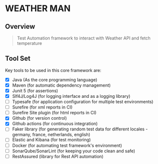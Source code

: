 # WEATHER MAN

## Overview 
>Test Automation framework to interact with Weather API and fetch temperature

## Tool Set
Key tools to be used in this core framework are:

- [x] Java (As the core programming language)
- [x] Maven (for automatic dependency management)
- [x] Junit 5 (for assertions)
- [x] Slf4J/Log4J (for logging interface and as a logging library)
- [ ] Typesafe (for application configuration for multiple test environments)
- [ ] Surefire (for xml reports in CI)
- [ ] Surefire Site plugin (for html reports in CI)
- [x] Github (for version control)
- [x] Github actions (for continuous integration)
- [ ] Faker library (for generating random test data for different locales - germany, france, netherlands, english)
- [ ] Elastic and Kibana (for test monitoring)
- [ ] Docker (for automating test framework's environment)
- [ ] SonarQube/SonarLint (for keeping your code clean and safe)
- [ ] RestAssured (library for Rest API automation)

